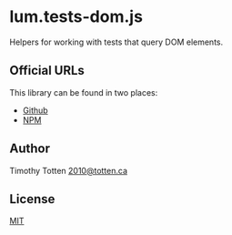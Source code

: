 # lum.tests-dom.js

Helpers for working with tests that query DOM elements.

## Official URLs

This library can be found in two places:

 * [Github](https://github.com/supernovus/lum.tests-dom.js)
 * [NPM](https://www.npmjs.com/package/@lumjs/tests-dom)

## Author

Timothy Totten <2010@totten.ca>

## License

[MIT](https://spdx.org/licenses/MIT.html)
